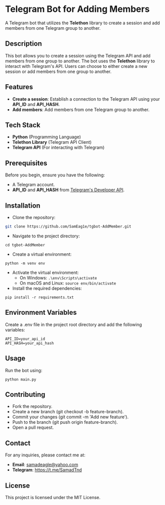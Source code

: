 # Telegram Bot for Adding Members

A Telegram bot that utilizes the **Telethon** library to create a session and add members from one Telegram group to another.

## Description
This bot allows you to create a session using the Telegram API and add members from one group to another. The bot uses the **Telethon** library to interact with Telegram's API. Users can choose to either create a new session or add members from one group to another.

## Features
- **Create a session**: Establish a connection to the Telegram API using your **API_ID** and **API_HASH**.
- **Add members**: Add members from one Telegram group to another.

## Tech Stack
- **Python** (Programming Language)
- **Telethon Library** (Telegram API Client)
- **Telegram API** (For interacting with Telegram)

## Prerequisites
Before you begin, ensure you have the following:
- A Telegram account.
- **API_ID** and **API_HASH** from [Telegram's Developer API](https://my.telegram.org/auth).

## Installation
* Clone the repository:
```bash
git clone https://github.com/SamEag1e/tgbot-AddMember.git
```
* Navigate to the project directory:
```
cd tgbot-AddMember
```
* Create a virtual environment:
```
python -m venv env
```
* Activate the virtual environment:
  * On Windows: ```.\env\Scripts\activate```
  * On macOS and Linux: ```source env/bin/activate```
* Install the required dependencies:
```
pip install -r requirements.txt
```
## Environment Variables
Create a .env file in the project root directory and add the following variables:
```
API_ID=your_api_id
API_HASH=your_api_hash
```
## Usage
Run the bot using:
```
python main.py
```
## Contributing
* Fork the repository.
* Create a new branch (git checkout -b feature-branch).
* Commit your changes (git commit -m 'Add new feature').
* Push to the branch (git push origin feature-branch).
* Open a pull request.
## Contact
For any inquiries, please contact me at:

* **Email**: samadeagle@yahoo.com
* **Telegram**: https://t.me/SamadTnd
## License
This project is licensed under the MIT License.
